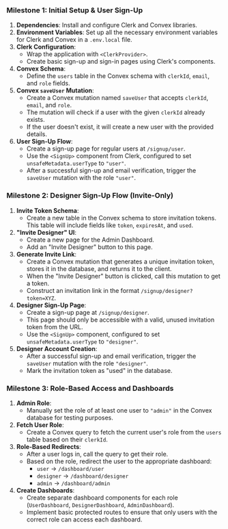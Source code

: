 ### Milestone 1: Initial Setup & User Sign-Up

1.  **Dependencies**: Install and configure Clerk and Convex libraries.
2.  **Environment Variables**: Set up all the necessary environment variables for Clerk and Convex in a `.env.local` file.
3.  **Clerk Configuration**:
    *   Wrap the application with `<ClerkProvider>`.
    *   Create basic sign-up and sign-in pages using Clerk's components.
4.  **Convex Schema**:
    *   Define the `users` table in the Convex schema with `clerkId`, `email`, and `role` fields.
5.  **Convex `saveUser` Mutation**:
    *   Create a Convex mutation named `saveUser` that accepts `clerkId`, `email`, and `role`.
    *   The mutation will check if a user with the given `clerkId` already exists.
    *   If the user doesn't exist, it will create a new user with the provided details.
6.  **User Sign-Up Flow**:
    *   Create a sign-up page for regular users at `/signup/user`.
    *   Use the `<SignUp>` component from Clerk, configured to set `unsafeMetadata.userType` to `"user"`.
    *   After a successful sign-up and email verification, trigger the `saveUser` mutation with the role `"user"`.

### Milestone 2: Designer Sign-Up Flow (Invite-Only)

1.  **Invite Token Schema**:
    *   Create a new table in the Convex schema to store invitation tokens. This table will include fields like `token`, `expiresAt`, and `used`.
2.  **"Invite Designer" UI**:
    *   Create a new page for the Admin Dashboard.
    *   Add an "Invite Designer" button to this page.
3.  **Generate Invite Link**:
    *   Create a Convex mutation that generates a unique invitation token, stores it in the database, and returns it to the client.
    *   When the "Invite Designer" button is clicked, call this mutation to get a token.
    *   Construct an invitation link in the format `/signup/designer?token=XYZ`.
4.  **Designer Sign-Up Page**:
    *   Create a sign-up page at `/signup/designer`.
    *   This page should only be accessible with a valid, unused invitation token from the URL.
    *   Use the `<SignUp>` component, configured to set `unsafeMetadata.userType` to `"designer"`.
5.  **Designer Account Creation**:
    *   After a successful sign-up and email verification, trigger the `saveUser` mutation with the role `"designer"`.
    *   Mark the invitation token as "used" in the database.

### Milestone 3: Role-Based Access and Dashboards

1.  **Admin Role**:
    *   Manually set the role of at least one user to `"admin"` in the Convex database for testing purposes.
2.  **Fetch User Role**:
    *   Create a Convex query to fetch the current user's role from the `users` table based on their `clerkId`.
3.  **Role-Based Redirects**:
    *   After a user logs in, call the query to get their role.
    *   Based on the role, redirect the user to the appropriate dashboard:
        *   `user` -> `/dashboard/user`
        *   `designer` -> `/dashboard/designer`
        *   `admin` -> `/dashboard/admin`
4.  **Create Dashboards**:
    *   Create separate dashboard components for each role (`UserDashboard`, `DesignerDashboard`, `AdminDashboard`).
    *   Implement basic protected routes to ensure that only users with the correct role can access each dashboard.
